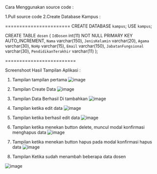 Cara Menggunakan source code :

1.Pull source code
2.Create Database Kampus :

=======================
CREATE DATABASE `kampus`;
USE `kampus`;

CREATE TABLE `dosen` (
`IdDosen` int(11) NOT NULL PRIMARY KEY AUTO_INCREMENT,
`Nama` varchar(150),
`JenisKelamin` varchar(20),
`Agama` varchar(30),
`NoHp` varchar(15),
`Email` varchar(150),
`JabatanFungsional` varchar(30),
`PendidikanTerakhir` varchar(11)
);

=========================

Screenshoot Hasil Tampilan Aplikasi :
1.	Tampilan tampilan pertama
 ![image](https://user-images.githubusercontent.com/57535407/169922458-2958e83d-8367-422f-86d8-fcc097c3af6c.png)


2.	Tampilan Create Data
 ![image](https://user-images.githubusercontent.com/57535407/169922447-2a4aabf3-b903-49ef-a281-ce1dca74ce59.png)


3.	Tampilan Data Berhasil Di tambahkan
  ![image](https://user-images.githubusercontent.com/57535407/169922440-d1d9357a-785a-492b-96d5-c6a4b5190572.png)


4.	Tampilan ketika edit data
 ![image](https://user-images.githubusercontent.com/57535407/169922430-85174c9b-75ff-4b65-b9f7-4f2b8194b9d0.png)


5.	Tampilan ketika berhasil edit data
 ![image](https://user-images.githubusercontent.com/57535407/169922420-69e7e9fc-a0fd-4231-9de1-42eb387101e2.png)


6.	Tampilan ketika menekan button delete, muncul modal konfirmasi menghapus data
 ![image](https://user-images.githubusercontent.com/57535407/169922413-f2a09615-cc65-4064-aa03-a5e48e288901.png)


7.	Tampilan ketika menekan button hapus pada modal konfirmasi hapus data
	![image](https://user-images.githubusercontent.com/57535407/169922398-bec9bf15-a590-469e-b3e6-2a14b646ac83.png)

 

8.	Tampilan Ketika sudah menambah beberapa data dosen
 
![image](https://user-images.githubusercontent.com/57535407/169922350-ec071fd1-48fd-40bb-8c17-c4ab43a79c99.png)




